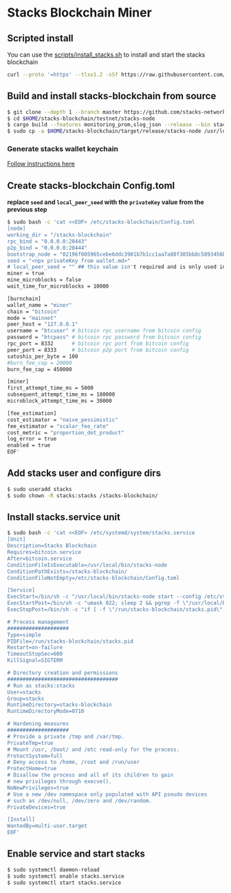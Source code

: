 # Stacks Blockchain Miner

## Scripted install

You can use the [scripts/install_stacks.sh](./scripts/install_stacks.sh) to install and start the stacks blockchain

```bash
curl --proto '=https' --tlsv1.2 -sSf https://raw.githubusercontent.com/stacksfoundation/miner-docs/main/scripts/install_stacks.sh | bash
```

## Build and install stacks-blockchain from source

```bash
$ git clone --depth 1 --branch master https://github.com/stacks-network/stacks-blockchain.git $HOME/stacks-blockchain
$ cd $HOME/stacks-blockchain/testnet/stacks-node
$ cargo build --features monitoring_prom,slog_json --release --bin stacks-node
$ sudo cp -a $HOME/stacks-blockchain/target/release/stacks-node /usr/local/bin/stacks-node
```

### Generate stacks wallet keychain

[Follow instructions here](./wallet.md)

## Create stacks-blockchain Config.toml

**replace `seed` and `local_peer_seed` with the `privateKey` value from the previous step**

```bash
$ sudo bash -c 'cat <<EOF> /etc/stacks-blockchain/Config.toml
[node]
working_dir = "/stacks-blockchain"
rpc_bind = "0.0.0.0:20443"
p2p_bind = "0.0.0.0:20444"
bootstrap_node = "02196f005965cebe6ddc3901b7b1cc1aa7a88f305bb8c5893456b8f9a605923893@seed.mainnet.hiro.so:20444"
seed = "<npx privateKey from wallet.md>"
# local_peer_seed = "" ## this value isn't required and is only used in peer networking
miner = true
mine_microblocks = false
wait_time_for_microblocks = 10000

[burnchain]
wallet_name = "miner"
chain = "bitcoin"
mode = "mainnet"
peer_host = "127.0.0.1"
username = "btcuser" # bitcoin rpc username from bitcoin config
password = "btcpass" # bitcoin rpc password from bitcoin config
rpc_port = 8332      # bitcoin rpc port from bitcoin config
peer_port = 8333     # bitcoin p2p port from bitcoin config
satoshis_per_byte = 100
#burn_fee_cap = 20000
burn_fee_cap = 450000

[miner]
first_attempt_time_ms = 5000
subsequent_attempt_time_ms = 180000
microblock_attempt_time_ms = 30000

[fee_estimation]
cost_estimator = "naive_pessimistic"
fee_estimator = "scalar_fee_rate"
cost_metric = "proportion_dot_product"
log_error = true
enabled = true
EOF'
```

## Add stacks user and configure dirs

```bash
$ sudo useradd stacks
$ sudo chown -R stacks:stacks /stacks-blockchain/
```

## Install stacks.service unit

```bash
$ sudo bash -c 'cat <<EOF> /etc/systemd/system/stacks.service
[Unit]
Description=Stacks Blockchain
Requires=bitcoin.service
After=bitcoin.service
ConditionFileIsExecutable=/usr/local/bin/stacks-node
ConditionPathExists=/stacks-blockchain/
ConditionFileNotEmpty=/etc/stacks-blockchain/Config.toml

[Service]
ExecStart=/bin/sh -c "/usr/local/bin/stacks-node start --config /etc/stacks-blockchain/Config.toml >> /stacks-blockchain/miner.log 2>&1"
ExecStartPost=/bin/sh -c "umask 022; sleep 2 && pgrep -f \"/usr/local/bin/stacks-node start --config /etc/stacks-blockchain/Config.toml\" > /run/stacks-blockchain/stacks.pid"
ExecStopPost=/bin/sh -c "if [ -f \"/run/stacks-blockchain/stacks.pid\" ]; then rm -f /run/stacks-blockchain/stacks.pid; fi"

# Process management
####################
Type=simple
PIDFile=/run/stacks-blockchain/stacks.pid
Restart=on-failure
TimeoutStopSec=600
KillSignal=SIGTERM

# Directory creation and permissions
####################################
# Run as stacks:stacks
User=stacks
Group=stacks
RuntimeDirectory=stacks-blockchain
RuntimeDirectoryMode=0710

# Hardening measures
####################
# Provide a private /tmp and /var/tmp.
PrivateTmp=true
# Mount /usr, /boot/ and /etc read-only for the process.
ProtectSystem=full
# Deny access to /home, /root and /run/user
ProtectHome=true
# Disallow the process and all of its children to gain
# new privileges through execve().
NoNewPrivileges=true
# Use a new /dev namespace only populated with API pseudo devices
# such as /dev/null, /dev/zero and /dev/random.
PrivateDevices=true

[Install]
WantedBy=multi-user.target
EOF'
```

## Enable service and start stacks

```bash
$ sudo systemctl daemon-reload
$ sudo systemctl enable stacks.service
$ sudo systemctl start stacks.service
```
